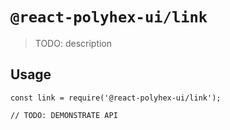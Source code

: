 # `@react-polyhex-ui/link`

> TODO: description

## Usage

```
const link = require('@react-polyhex-ui/link');

// TODO: DEMONSTRATE API
```
